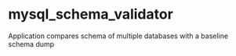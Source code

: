 # mysql_schema_validator
Application compares schema of multiple databases with a baseline schema dump
